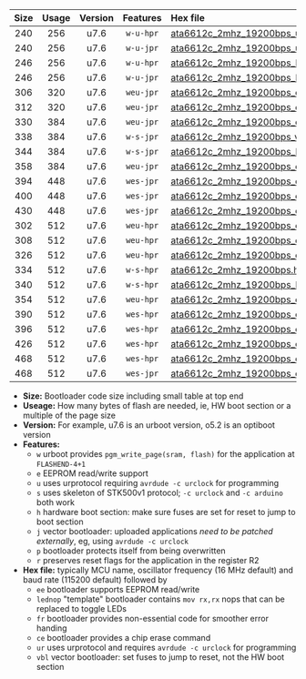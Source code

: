 |Size|Usage|Version|Features|Hex file|
|:-:|:-:|:-:|:-:|:--|
|240|256|u7.6|`w-u-hpr`|[ata6612c_2mhz_19200bps_ur.hex](https://raw.githubusercontent.com/stefanrueger/urboot/main//ata6612c_2mhz_19200bps_ur.hex)|
|240|256|u7.6|`w-u-jpr`|[ata6612c_2mhz_19200bps_ur_vbl.hex](https://raw.githubusercontent.com/stefanrueger/urboot/main//ata6612c_2mhz_19200bps_ur_vbl.hex)|
|246|256|u7.6|`w-u-hpr`|[ata6612c_2mhz_19200bps_lednop_ur.hex](https://raw.githubusercontent.com/stefanrueger/urboot/main//ata6612c_2mhz_19200bps_lednop_ur.hex)|
|246|256|u7.6|`w-u-jpr`|[ata6612c_2mhz_19200bps_lednop_ur_vbl.hex](https://raw.githubusercontent.com/stefanrueger/urboot/main//ata6612c_2mhz_19200bps_lednop_ur_vbl.hex)|
|306|320|u7.6|`weu-jpr`|[ata6612c_2mhz_19200bps_ee_ur_vbl.hex](https://raw.githubusercontent.com/stefanrueger/urboot/main//ata6612c_2mhz_19200bps_ee_ur_vbl.hex)|
|312|320|u7.6|`weu-jpr`|[ata6612c_2mhz_19200bps_ee_lednop_ur_vbl.hex](https://raw.githubusercontent.com/stefanrueger/urboot/main//ata6612c_2mhz_19200bps_ee_lednop_ur_vbl.hex)|
|330|384|u7.6|`weu-jpr`|[ata6612c_2mhz_19200bps_ee_lednop_fr_ur_vbl.hex](https://raw.githubusercontent.com/stefanrueger/urboot/main//ata6612c_2mhz_19200bps_ee_lednop_fr_ur_vbl.hex)|
|338|384|u7.6|`w-s-jpr`|[ata6612c_2mhz_19200bps_vbl.hex](https://raw.githubusercontent.com/stefanrueger/urboot/main//ata6612c_2mhz_19200bps_vbl.hex)|
|344|384|u7.6|`w-s-jpr`|[ata6612c_2mhz_19200bps_lednop_vbl.hex](https://raw.githubusercontent.com/stefanrueger/urboot/main//ata6612c_2mhz_19200bps_lednop_vbl.hex)|
|358|384|u7.6|`weu-jpr`|[ata6612c_2mhz_19200bps_ee_lednop_fr_ce_ur_vbl.hex](https://raw.githubusercontent.com/stefanrueger/urboot/main//ata6612c_2mhz_19200bps_ee_lednop_fr_ce_ur_vbl.hex)|
|394|448|u7.6|`wes-jpr`|[ata6612c_2mhz_19200bps_ee_vbl.hex](https://raw.githubusercontent.com/stefanrueger/urboot/main//ata6612c_2mhz_19200bps_ee_vbl.hex)|
|400|448|u7.6|`wes-jpr`|[ata6612c_2mhz_19200bps_ee_lednop_vbl.hex](https://raw.githubusercontent.com/stefanrueger/urboot/main//ata6612c_2mhz_19200bps_ee_lednop_vbl.hex)|
|430|448|u7.6|`wes-jpr`|[ata6612c_2mhz_19200bps_ee_lednop_fr_vbl.hex](https://raw.githubusercontent.com/stefanrueger/urboot/main//ata6612c_2mhz_19200bps_ee_lednop_fr_vbl.hex)|
|302|512|u7.6|`weu-hpr`|[ata6612c_2mhz_19200bps_ee_ur.hex](https://raw.githubusercontent.com/stefanrueger/urboot/main//ata6612c_2mhz_19200bps_ee_ur.hex)|
|308|512|u7.6|`weu-hpr`|[ata6612c_2mhz_19200bps_ee_lednop_ur.hex](https://raw.githubusercontent.com/stefanrueger/urboot/main//ata6612c_2mhz_19200bps_ee_lednop_ur.hex)|
|326|512|u7.6|`weu-hpr`|[ata6612c_2mhz_19200bps_ee_lednop_fr_ur.hex](https://raw.githubusercontent.com/stefanrueger/urboot/main//ata6612c_2mhz_19200bps_ee_lednop_fr_ur.hex)|
|334|512|u7.6|`w-s-hpr`|[ata6612c_2mhz_19200bps.hex](https://raw.githubusercontent.com/stefanrueger/urboot/main//ata6612c_2mhz_19200bps.hex)|
|340|512|u7.6|`w-s-hpr`|[ata6612c_2mhz_19200bps_lednop.hex](https://raw.githubusercontent.com/stefanrueger/urboot/main//ata6612c_2mhz_19200bps_lednop.hex)|
|354|512|u7.6|`weu-hpr`|[ata6612c_2mhz_19200bps_ee_lednop_fr_ce_ur.hex](https://raw.githubusercontent.com/stefanrueger/urboot/main//ata6612c_2mhz_19200bps_ee_lednop_fr_ce_ur.hex)|
|390|512|u7.6|`wes-hpr`|[ata6612c_2mhz_19200bps_ee.hex](https://raw.githubusercontent.com/stefanrueger/urboot/main//ata6612c_2mhz_19200bps_ee.hex)|
|396|512|u7.6|`wes-hpr`|[ata6612c_2mhz_19200bps_ee_lednop.hex](https://raw.githubusercontent.com/stefanrueger/urboot/main//ata6612c_2mhz_19200bps_ee_lednop.hex)|
|426|512|u7.6|`wes-hpr`|[ata6612c_2mhz_19200bps_ee_lednop_fr.hex](https://raw.githubusercontent.com/stefanrueger/urboot/main//ata6612c_2mhz_19200bps_ee_lednop_fr.hex)|
|468|512|u7.6|`wes-hpr`|[ata6612c_2mhz_19200bps_ee_lednop_fr_ce.hex](https://raw.githubusercontent.com/stefanrueger/urboot/main//ata6612c_2mhz_19200bps_ee_lednop_fr_ce.hex)|
|468|512|u7.6|`wes-jpr`|[ata6612c_2mhz_19200bps_ee_lednop_fr_ce_vbl.hex](https://raw.githubusercontent.com/stefanrueger/urboot/main//ata6612c_2mhz_19200bps_ee_lednop_fr_ce_vbl.hex)|

- **Size:** Bootloader code size including small table at top end
- **Useage:** How many bytes of flash are needed, ie, HW boot section or a multiple of the page size
- **Version:** For example, u7.6 is an urboot version, o5.2 is an optiboot version
- **Features:**
  + `w` urboot provides `pgm_write_page(sram, flash)` for the application at `FLASHEND-4+1`
  + `e` EEPROM read/write support
  + `u` uses urprotocol requiring `avrdude -c urclock` for programming
  + `s` uses skeleton of STK500v1 protocol; `-c urclock` and `-c arduino` both work
  + `h` hardware boot section: make sure fuses are set for reset to jump to boot section
  + `j` vector bootloader: uploaded applications *need to be patched externally*, eg, using `avrdude -c urclock`
  + `p` bootloader protects itself from being overwritten
  + `r` preserves reset flags for the application in the register R2
- **Hex file:** typically MCU name, oscillator frequency (16 MHz default) and baud rate (115200 default) followed by
  + `ee` bootloader supports EEPROM read/write
  + `lednop` "template" bootloader contains `mov rx,rx` nops that can be replaced to toggle LEDs
  + `fr` bootloader provides non-essential code for smoother error handing
  + `ce` bootloader provides a chip erase command
  + `ur` uses urprotocol and requires `avrdude -c urclock` for programming
  + `vbl` vector bootloader: set fuses to jump to reset, not the HW boot section
